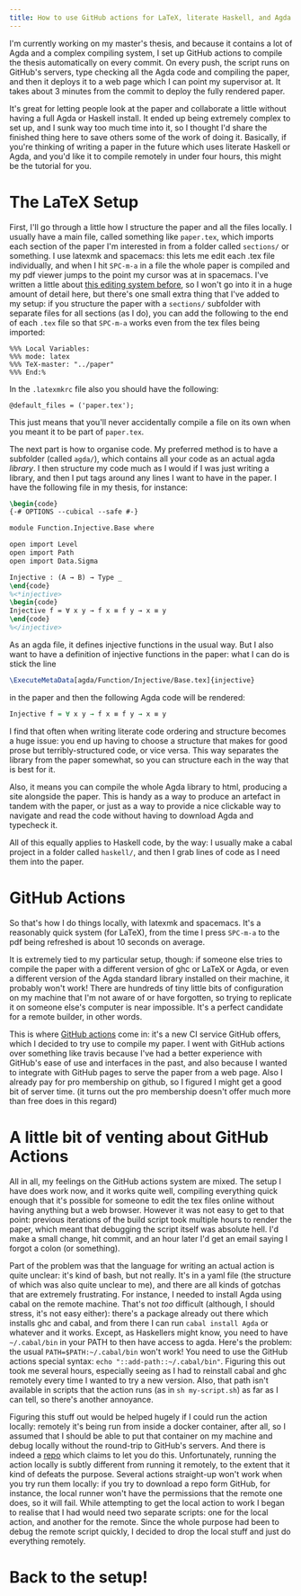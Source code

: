 ```yaml
---
title: How to use GitHub actions for LaTeX, literate Haskell, and Agda
---
```


I'm currently working on my master's thesis, and because it contains a lot of
Agda and a complex compiling system, I set up GitHub actions to compile the
thesis automatically on every commit.
On every push, the script runs on GitHub's servers, type checking all the Agda
code and compiling the paper, and then it deploys it to a web page which I can
point my supervisor at.
It takes about 3 minutes from the commit to deploy the fully rendered paper.

It's great for letting people look at the paper and collaborate a little without
having a full Agda or Haskell install.
It ended up being extremely complex to set up, and I sunk way too much time into
it, so I thought I'd share the finished thing here to save others some of the
work of doing it.
Basically, if you're thinking of writing a paper in the future which uses
literate Haskell or Agda, and you'd like it to compile remotely in under four
hours, this might be the tutorial for you.

# The LaTeX Setup

First, I'll go through a little how I structure the paper and all the files
locally.
I usually have a main file, called something like `paper.tex`, which imports
each section of the paper I'm interested in from a folder called `sections/` or
something.
I use latexmk and spacemacs: this lets me edit each .tex file individually, and
when I hit `SPC-m-a` in a file the whole paper is compiled and my pdf viewer
jumps to the point my cursor was at in spacemacs.
I've written a little about [this editing system
before](2019-03-14-more-agda-tips.html), so I won't go into it in a huge amount
of detail here, but there's one small extra thing that I've added to my setup:
if you structure the paper with a `sections/` subfolder with separate files for
all sections (as I do), you can add the following to the end of each `.tex` file
so that `SPC-m-a` works even from the tex files being imported:

```
%%% Local Variables:
%%% mode: latex
%%% TeX-master: "../paper"
%%% End:%
```

In the `.latexmkrc` file also you should have the following:

```
@default_files = ('paper.tex');
```

This just means that you'll never accidentally compile a file on its own when
you meant it to be part of `paper.tex`.

The next part is how to organise code.
My preferred method is to have a subfolder (called `agda/`), which contains all
your code as an actual agda *library*.
I then structure my code much as I would if I was just writing a library, and
then I put tags around any lines I want to have in the paper.
I have the following file in my thesis, for instance:

```tex
\begin{code}
{-# OPTIONS --cubical --safe #-}

module Function.Injective.Base where

open import Level
open import Path
open import Data.Sigma

Injective : (A → B) → Type _
\end{code}
%<*injective>
\begin{code}
Injective f = ∀ x y → f x ≡ f y → x ≡ y
\end{code}
%</injective>
```

As an agda file, it defines injective functions in the usual way.
But I also want to have a definition of injective functions in the paper: what I
can do is stick the line

```tex
\ExecuteMetaData[agda/Function/Injective/Base.tex]{injective}
```

in the paper and then the following Agda code will be rendered:

```agda
Injective f = ∀ x y → f x ≡ f y → x ≡ y
```

I find that often when writing literate code ordering and structure becomes a
huge issue: you end up having to choose a structure that makes for good prose
but terribly-structured code, or vice versa.
This way separates the library from the paper somewhat, so you can structure
each in the way that is best for it.

Also, it means you can compile the whole Agda library to html, producing a site
alongside the paper.
This is handy as a way to produce an artefact in tandem with the paper, or just
as a way to provide a nice clickable way to navigate and read the code without
having to download Agda and typecheck it.

All of this equally applies to Haskell code, by the way: I usually make a cabal
project in a folder called `haskell/`, and then I grab lines of code as I need
them into the paper.

# GitHub Actions

So that's how I do things locally, with latexmk and spacemacs.
It's a reasonably quick system (for LaTeX), from the time I press `SPC-m-a` to
the pdf being refreshed is about 10 seconds on average.

It is extremely tied to my particular setup, though: if someone else tries to
compile the paper with a different version of ghc or LaTeX or Agda, or even a
different version of the Agda standard library installed on their machine, it
probably won't work!
There are hundreds of tiny little bits of configuration on my machine that I'm
not aware of or have forgotten, so trying to replicate it on someone else's
computer is near impossible.
It's a perfect candidate for a remote builder, in other words.

This is where [GitHub actions](https://github.com/features/actions) come in:
it's a new CI service GitHub offers, which I decided to try use to compile my
paper.
I went with GitHub actions over something like travis because I've had a better
experience with GitHub's ease of use and interfaces in the past, and also
because I wanted to integrate with GitHub pages to serve the paper from a web
page.
Also I already pay for pro membership on github, so I figured I might get a good
bit of server time. (it turns out the pro membership doesn't offer much more
than free does in this regard)

# A little bit of venting about GitHub Actions

All in all, my feelings on the GitHub actions system are mixed.
The setup I have does work now, and it works quite well, compiling everything
quick enough that it's possible for someone to edit the tex files online without
having anything but a web browser.
However it was not easy to get to that point: previous iterations of the build
script took multiple hours to render the paper, which meant that debugging the
script itself was absolute hell.
I'd make a small change, hit commit, and an hour later I'd get an email saying I
forgot a colon (or something).

Part of the problem was that the language for writing an actual action is quite
unclear: it's kind of bash, but not really.
It's in a yaml file (the structure of which was also quite unclear to me), and
there are all kinds of gotchas that are extremely frustrating.
For instance, I needed to install Agda using cabal on the remote machine.
That's not *too* difficult (although, I should stress, it's not easy either):
there's a package already out there which installs ghc and cabal, and from there
I can run `cabal install Agda` or whatever and it works.
Except, as Haskellers might know, you need to have `~/.cabal/bin` in your PATH
to then have access to agda.
Here's the problem: the usual `PATH=$PATH:~/.cabal/bin` won't work!
You need to use the GitHub actions special syntax: `echo "::add-path::~/.cabal/bin"`.
Figuring this out took me several hours, especially seeing as I had to reinstall
cabal and ghc remotely every time I wanted to try a new version.
Also, that path isn't available in scripts that the action runs (as in `sh
my-script.sh`) as far as I can tell, so there's another annoyance.

Figuring this stuff out would be helped hugely if I could run the action
locally: remotely it's being run from inside a docker container, after all, so I
assumed that I should be able to put that container on my machine and debug
locally without the round-trip to GitHub's servers.
And there is indeed a [repo](https://github.com/nektos/act) which claims to let
you do this.
Unfortunately, running the action locally is subtly different from running it
remotely, to the extent that it kind of defeats the purpose.
Several actions straight-up won't work when you try run them locally: if you try
to download a repo form GitHub, for instance, the local runner won't have the
permissions that the remote one does, so it will fail.
While attempting to get the local action to work I began to realise that I had
would need two separate scripts: one for the local action, and another for the
remote.
Since the whole purpose had been to debug the remote script quickly, I decided
to drop the local stuff and just do everything remotely.

# Back to the setup!
